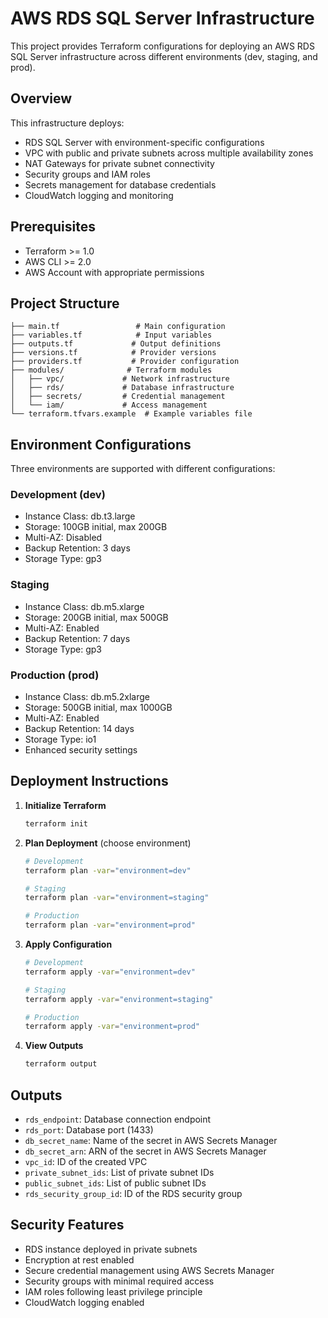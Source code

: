 # AWS RDS SQL Server Infrastructure

This project provides Terraform configurations for deploying an AWS RDS SQL Server infrastructure across different environments (dev, staging, and prod).

## Overview

This infrastructure deploys:
- RDS SQL Server with environment-specific configurations
- VPC with public and private subnets across multiple availability zones
- NAT Gateways for private subnet connectivity
- Security groups and IAM roles
- Secrets management for database credentials
- CloudWatch logging and monitoring

## Prerequisites

- Terraform >= 1.0
- AWS CLI >= 2.0
- AWS Account with appropriate permissions

## Project Structure

```
├── main.tf                 # Main configuration
├── variables.tf            # Input variables
├── outputs.tf             # Output definitions
├── versions.tf            # Provider versions
├── providers.tf           # Provider configuration
├── modules/              # Terraform modules
│   ├── vpc/             # Network infrastructure
│   ├── rds/             # Database infrastructure
│   ├── secrets/         # Credential management
│   └── iam/             # Access management
└── terraform.tfvars.example  # Example variables file
```

## Environment Configurations

Three environments are supported with different configurations:

### Development (dev)
- Instance Class: db.t3.large
- Storage: 100GB initial, max 200GB
- Multi-AZ: Disabled
- Backup Retention: 3 days
- Storage Type: gp3

### Staging
- Instance Class: db.m5.xlarge
- Storage: 200GB initial, max 500GB
- Multi-AZ: Enabled
- Backup Retention: 7 days
- Storage Type: gp3

### Production (prod)
- Instance Class: db.m5.2xlarge
- Storage: 500GB initial, max 1000GB
- Multi-AZ: Enabled
- Backup Retention: 14 days
- Storage Type: io1
- Enhanced security settings

## Deployment Instructions

1. **Initialize Terraform**
   ```bash
   terraform init
   ```

2. **Plan Deployment** (choose environment)
   ```bash
   # Development
   terraform plan -var="environment=dev"

   # Staging
   terraform plan -var="environment=staging"

   # Production
   terraform plan -var="environment=prod"
   ```

3. **Apply Configuration**
   ```bash
   # Development
   terraform apply -var="environment=dev"

   # Staging
   terraform apply -var="environment=staging"

   # Production
   terraform apply -var="environment=prod"
   ```

4. **View Outputs**
   ```bash
   terraform output
   ```

## Outputs

- `rds_endpoint`: Database connection endpoint
- `rds_port`: Database port (1433)
- `db_secret_name`: Name of the secret in AWS Secrets Manager
- `db_secret_arn`: ARN of the secret in AWS Secrets Manager
- `vpc_id`: ID of the created VPC
- `private_subnet_ids`: List of private subnet IDs
- `public_subnet_ids`: List of public subnet IDs
- `rds_security_group_id`: ID of the RDS security group

## Security Features

- RDS instance deployed in private subnets
- Encryption at rest enabled
- Secure credential management using AWS Secrets Manager
- Security groups with minimal required access
- IAM roles following least privilege principle
- CloudWatch logging enabled